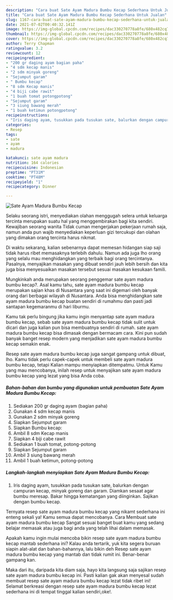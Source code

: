 ```yaml
---
description: "Cara buat Sate Ayam Madura Bumbu Kecap Sederhana Untuk Jualan"
title: "Cara buat Sate Ayam Madura Bumbu Kecap Sederhana Untuk Jualan"
slug: 1167-cara-buat-sate-ayam-madura-bumbu-kecap-sederhana-untuk-jualan
date: 2021-07-02T00:40:32.141Z
image: https://img-global.cpcdn.com/recipes/dac330270778a8fe/680x482cq70/sate-ayam-madura-bumbu-kecap-foto-resep-utama.jpg
thumbnail: https://img-global.cpcdn.com/recipes/dac330270778a8fe/680x482cq70/sate-ayam-madura-bumbu-kecap-foto-resep-utama.jpg
cover: https://img-global.cpcdn.com/recipes/dac330270778a8fe/680x482cq70/sate-ayam-madura-bumbu-kecap-foto-resep-utama.jpg
author: Terry Chapman
ratingvalue: 3.2
reviewcount: 12
recipeingredient:
- "200 gr daging ayam bagian paha"
- "4 sdm kecap manis"
- "2 sdm minyak goreng"
- "Sejumput garam"
- " Bumbu kecap"
- "8 sdm Kecap manis"
- "4 biji cabe rawit"
- "1 buah tomat potongpotong"
- "Sejumput garam"
- "3 siung bawang merah"
- "1 buah ketimun potongpotong"
recipeinstructions:
- "Iris daging ayam, tusukkan pada tusukan sate, balurkan dengan campuran kecap, minyak goreng dan garam. Diamkan sesaat agar bumbu meresap. Bakar hingga kematangan yang diinginkan. Sajikan dengan bumbu kecap."
categories:
- Resep
tags:
- sate
- ayam
- madura

katakunci: sate ayam madura 
nutrition: 164 calories
recipecuisine: Indonesian
preptime: "PT31M"
cooktime: "PT48M"
recipeyield: "1"
recipecategory: Dinner

---
```



![Sate Ayam Madura Bumbu Kecap](https://img-global.cpcdn.com/recipes/dac330270778a8fe/680x482cq70/sate-ayam-madura-bumbu-kecap-foto-resep-utama.jpg)

Selaku seorang istri, menyediakan olahan menggugah selera untuk keluarga tercinta merupakan suatu hal yang menggembirakan bagi kita sendiri. Kewajiban seorang  wanita Tidak cuman mengerjakan pekerjaan rumah saja, namun anda pun wajib menyediakan keperluan gizi tercukupi dan olahan yang dimakan orang tercinta harus nikmat.

Di waktu  sekarang, kalian sebenarnya dapat memesan hidangan siap saji tidak harus ribet memasaknya terlebih dahulu. Namun ada juga lho orang yang selalu mau menghidangkan yang terbaik bagi orang tercintanya. Pasalnya, menyajikan masakan yang dibuat sendiri jauh lebih bersih dan kita juga bisa menyesuaikan masakan tersebut sesuai masakan kesukaan famili. 



Mungkinkah anda merupakan seorang penggemar sate ayam madura bumbu kecap?. Asal kamu tahu, sate ayam madura bumbu kecap merupakan sajian khas di Nusantara yang saat ini digemari oleh banyak orang dari berbagai wilayah di Nusantara. Anda bisa menghidangkan sate ayam madura bumbu kecap buatan sendiri di rumahmu dan pasti jadi santapan kegemaranmu di hari liburmu.

Kamu tak perlu bingung jika kamu ingin menyantap sate ayam madura bumbu kecap, sebab sate ayam madura bumbu kecap tidak sulit untuk dicari dan juga kalian pun bisa membuatnya sendiri di rumah. sate ayam madura bumbu kecap bisa dimasak dengan bermacam cara. Kini pun sudah banyak banget resep modern yang menjadikan sate ayam madura bumbu kecap semakin enak.

Resep sate ayam madura bumbu kecap juga sangat gampang untuk dibuat, lho. Kamu tidak perlu capek-capek untuk membeli sate ayam madura bumbu kecap, tetapi Kalian mampu menyiapkan ditempatmu. Untuk Kamu yang mau mencobanya, inilah resep untuk menyajikan sate ayam madura bumbu kecap yang lezat yang bisa Anda coba.

<!--inarticleads1-->

##### Bahan-bahan dan bumbu yang digunakan untuk pembuatan Sate Ayam Madura Bumbu Kecap:

1. Sediakan 200 gr daging ayam (bagian paha)
1. Gunakan 4 sdm kecap manis
1. Gunakan 2 sdm minyak goreng
1. Siapkan Sejumput garam
1. Siapkan  Bumbu kecap:
1. Ambil 8 sdm Kecap manis
1. Siapkan 4 biji cabe rawit
1. Sediakan 1 buah tomat, potong-potong
1. Siapkan Sejumput garam
1. Ambil 3 siung bawang merah
1. Ambil 1 buah ketimun, potong-potong




<!--inarticleads2-->

##### Langkah-langkah menyiapkan Sate Ayam Madura Bumbu Kecap:

1. Iris daging ayam, tusukkan pada tusukan sate, balurkan dengan campuran kecap, minyak goreng dan garam. Diamkan sesaat agar bumbu meresap. Bakar hingga kematangan yang diinginkan. Sajikan dengan bumbu kecap.




Ternyata resep sate ayam madura bumbu kecap yang nikamt sederhana ini enteng sekali ya! Kamu semua dapat mencobanya. Cara Membuat sate ayam madura bumbu kecap Sangat sesuai banget buat kamu yang sedang belajar memasak atau juga bagi anda yang telah lihai dalam memasak.

Apakah kamu ingin mulai mencoba bikin resep sate ayam madura bumbu kecap mantab sederhana ini? Kalau anda tertarik, yuk kita segera buruan siapin alat-alat dan bahan-bahannya, lalu bikin deh Resep sate ayam madura bumbu kecap yang mantab dan tidak rumit ini. Benar-benar gampang kan. 

Maka dari itu, daripada kita diam saja, hayo kita langsung saja sajikan resep sate ayam madura bumbu kecap ini. Pasti kalian gak akan menyesal sudah membuat resep sate ayam madura bumbu kecap lezat tidak ribet ini! Selamat berkreasi dengan resep sate ayam madura bumbu kecap lezat sederhana ini di tempat tinggal kalian sendiri,oke!.

